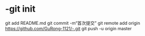 # -git init 
git add README.md 
git commit -m“首次提交” 
git remote add origin https://github.com/GuRong-1121/-.git
 git push -u origin master
